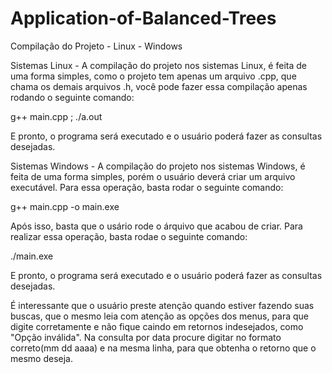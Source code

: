 # Application-of-Balanced-Trees
Compilação do Projeto - Linux - Windows

Sistemas Linux - A compilação do projeto nos sistemas Linux, é feita de uma forma simples, como o projeto tem apenas um arquivo .cpp, que chama os demais arquivos .h, você pode fazer essa compilação apenas rodando o seguinte comando:

g++ main.cpp ; ./a.out

E pronto, o programa será executado e o usuário poderá fazer as consultas desejadas. 

Sistemas Windows - A compilação do projeto nos sistemas Windows, é feita de uma forma simples, porém o usuário deverá criar um arquivo executável. Para essa operação, basta rodar o seguinte comando:

g++ main.cpp -o main.exe

Após isso, basta que o usário rode o árquivo que acabou de criar. Para realizar essa operação, basta rodae o seguinte comando:

./main.exe

E pronto, o programa será executado e o usuário poderá fazer as consultas desejadas.

É interessante que o usuário preste atenção quando estiver fazendo suas buscas, que o mesmo leia com atenção as opções dos menus, para que digite corretamente e não fique caindo em retornos indesejados, como "Opção inválida".
Na consulta por data procure digitar no formato correto(mm dd aaaa) e na mesma linha, para que obtenha o retorno que o mesmo deseja. 

